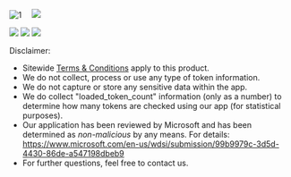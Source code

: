 ![1](https://i.ibb.co/PGNLDrH/TVC-mainlogo-forgithub1.png)
⠀
![](https://i.ibb.co/8jP9s5q/TVC-sellixdesign1.png)

![](https://i.ibb.co/syjdR6x/TVC-sellixdesign2.png)
[![](https://i.ibb.co/RpBzqt5/TVC-sellixdesign3.png)](https://github.com/TokenverseTools/Twitter-Token-Checker/releases/download/v1.0/TOKENVERSE-Twitter-Token-Checker.zip)
[![](https://i.ibb.co/nQfv36k/TVC-sellixdesign4.png)](https://tokenverse.store)

 
Disclaimer:
- Sitewide [Terms & Conditions](https://tokenverse.store/terms) apply to this product.
- We do not collect, process or use any type of token information.
- We do not capture or store any sensitive data within the app.
- We do collect "loaded_token_count" information (only as a number) to determine how many tokens are checked using our app (for statistical purposes).
- Our application has been reviewed by Microsoft and has been determined as *non-malicious* by any means. For details: https://www.microsoft.com/en-us/wdsi/submission/99b9979c-3d5d-4430-86de-a547198dbeb9
- For further questions, feel free to contact us.
